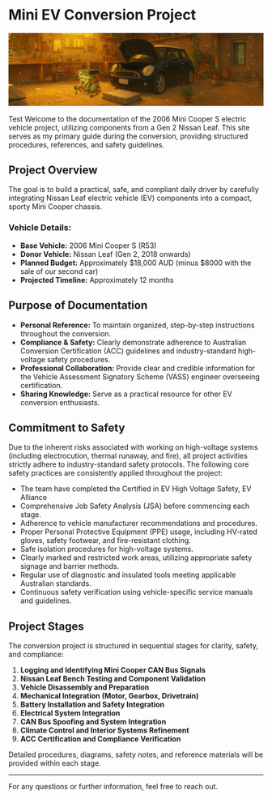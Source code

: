 # Mini EV Conversion Project 

![Mini and Leaf](media/miniandmotor.png)  

Test Welcome to the documentation of the 2006 Mini Cooper S electric vehicle project, utilizing components from a Gen 2 Nissan Leaf. This site serves as my primary guide during the conversion, providing structured procedures, references, and safety guidelines.

## Project Overview

The goal is to build a practical, safe, and compliant daily driver by carefully integrating Nissan Leaf electric vehicle (EV) components into a compact, sporty Mini Cooper chassis.

### Vehicle Details:

- **Base Vehicle:** 2006 Mini Cooper S (R53)
- **Donor Vehicle:** Nissan Leaf (Gen 2, 2018 onwards)
- **Planned Budget:** Approximately $18,000 AUD (minus $8000 with the sale of our second car)
- **Projected Timeline:** Approximately 12 months

## Purpose of Documentation

- **Personal Reference:** To maintain organized, step-by-step instructions throughout the conversion.
- **Compliance & Safety:** Clearly demonstrate adherence to Australian Conversion Certification (ACC) guidelines and industry-standard high-voltage safety procedures.
- **Professional Collaboration:** Provide clear and credible information for the Vehicle Assessment Signatory Scheme (VASS) engineer overseeing certification.
- **Sharing Knowledge:** Serve as a practical resource for other EV conversion enthusiasts.

## Commitment to Safety

Due to the inherent risks associated with working on high-voltage systems (including electrocution, thermal runaway, and fire), all project activities strictly adhere to industry-standard safety protocols. The following core safety practices are consistently applied throughout the project:

- The team have completed the Certified in EV High Voltage Safety, EV Alliance 
- Comprehensive Job Safety Analysis (JSA) before commencing each stage.
- Adherence to vehicle manufacturer recommendations and procedures.
- Proper Personal Protective Equipment (PPE) usage, including HV-rated gloves, safety footwear, and fire-resistant clothing.
- Safe isolation procedures for high-voltage systems.
- Clearly marked and restricted work areas, utilizing appropriate safety signage and barrier methods.
- Regular use of diagnostic and insulated tools meeting applicable Australian standards.
- Continuous safety verification using vehicle-specific service manuals and guidelines.

## Project Stages

The conversion project is structured in sequential stages for clarity, safety, and compliance:

1. **Logging and Identifying Mini Cooper CAN Bus Signals**
2. **Nissan Leaf Bench Testing and Component Validation**
3. **Vehicle Disassembly and Preparation**
4. **Mechanical Integration (Motor, Gearbox, Drivetrain)**
5. **Battery Installation and Safety Integration**
6. **Electrical System Integration**
7. **CAN Bus Spoofing and System Integration**
8. **Climate Control and Interior Systems Refinement**
9. **ACC Certification and Compliance Verification**

Detailed procedures, diagrams, safety notes, and reference materials will be provided within each stage.

---

For any questions or further information, feel free to reach out.


